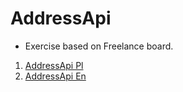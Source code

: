 # AddressApi

- Exercise based on Freelance board.

1. [AddressApi Pl](AddressApi_Pl.md)
2. [AddressApi En](AddressApi_En.md)
